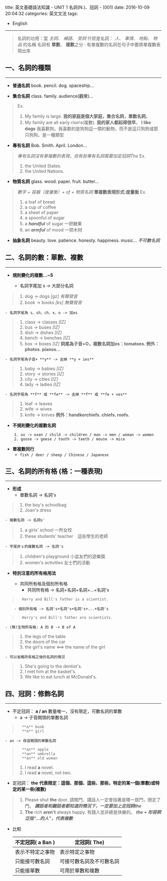 title: 英文基礎語法知識 - UNIT 1 名詞(N.)、冠詞 - (001) 
date: 2016-10-09 20:04:32
categories: 英文文法 
tags:
- English 

---
> 名詞的功用：當 _主詞_、 _補語_、 _受詞_
> 什麽是名詞： _人_、 _事情_、 _地點_、 _物品_ 的名稱
> 名詞有 **單數**、 **複數**之分 : 有單複數的名詞在句子中要將單複數表現出來

<!--more-->

## 一、名詞的種類
---

- **普通名詞** book. pencil. dog. spaceship...

- **集合名詞** class. family. audience(觀衆)...
> 	Ex.
>	1. My family is large. **我的家庭是個大家庭，集合名詞，單數名詞**。
>	2. My family are all early _risers_(複數). **我的家人都起得很早**。
>	**I like dogs** 我喜歡狗。我喜歡的是狗狗這一類的動物，而不是這只狗狗或那只狗狗。是一種類型

- **專有名詞** Bob. Smith. April. London... 
>	_專有名詞沒有單複數的表現，但有些專有名詞需要加定冠詞The_
>	Ex.
>	1. the United States. 
>	2. the United Nations.

- **物質名詞** glass. wood. paper. fruit. butter... 
>	_數字 + 容器（度量衡）+ of + 物質名詞_ **單複數表現形式:度量衡** 
>	Ex.
>	1. a loaf of bread   
>	2. a cup of coffee
>	3. a sheet of paper  
>	4. a spoonful of sugar
>	5. a _**handful**_ of sugar 一把糖果
>	6. an _**armful**_ of mood 一把木材

- **抽象名詞** beauty. love. patience. honesty. happiness. music... _不可數名詞_

## 二、名詞的數：單數、複數
---

- **規則變化的複數...~S**

	- 名詞字尾加 s -> 大部分名詞
>	1. dog -> dogs _[gz] 有聲發音_
>	2. book -> books _[ks] 無聲發音_
		
	- 名詞字尾為 s、sh、ch、x、o -> 加es
>	1. class -> classes _[IZ]_
>	2. bus -> buses _[IZ]_
>	3. dish -> dishes _[IZ]_
>	4. bench -> benches _[IZ]_
>	5. box -> boxes _[IZ]_
>	**詞尾為子音+O，複數名詞加es：tomatoes. 例外：photos. pianos...**
	
	- 名詞字尾為子音+ **y** -> 去掉 **y + ies**
>	1. baby -> babies _[IZ]_
>	2. story -> stories _[IZ]_
>	3. city -> cities _[IZ]_
>	4. lady -> ladies _[IZ]_
	
	- 名詞字尾為 **f** 或 **fe** -> 去掉 **f** 或 **fe + ves**
>	1. leaf -> leaves
>	2. wife -> wives
>	3. knife -> knives
>	**例外：handkerchiefs. chiefs. roofs.**
	
- **不規則變化的複數名詞**

```script
	1. ox -> oxen / child -> children / man -> men / woman -> women
	2. goose -> geese / tooth -> teeth / mouse -> mice
```
	
- **單複數同行**
	- ```fish / deer / sheep / Chinese / Japanese```
	
## 三、名詞的所有格 (格：一種表現)
---

- **形成**
	- 單數名詞 -> 名詞's 
>	1. the boy's schoolbag
>	2. Joan's dress
	
	- 複數名詞 -> 名詞s'
>	1. a girls' school 一所女校
>	2. these students' teacher　這些學生的老師	
		
	- 字尾非ｓ的複數名詞 -> 名詞's
>	1. children's playground 小盆友們的遊樂園
>	2. women's activities 女士們的活動

- **特別注意的所有格用法**

	- 共同所有格及個別所有格
		- 共同所有格 -> 名詞+名詞+名詞+...+名詞's
>		Harry and Bill's father is a scientist.
		- 個別所有格 -> 名詞's+名詞's+名詞's+...+名詞's
>		Harry's and Bill's father are scientists.

	- (無)生物所有格: A 的 B -> B of A
>	1. the legs of the table
>	2. the doors of the car
>	3. the girl's name <==> the name of the girl

	- 可以省略所有格之後的名詞的情況
>	1. She's going to the dentist's.
>	2. I met him at the basket's.
>	3. We like to eat lunch at McDonald's.
	
## 四、冠詞：修飾名詞
---

- 不定冠詞： **a / an** 數量唯一，沒有限定，可數名詞的單數
	- a -> 子音開頭的單數名詞 
>       **a** book
>       **a** girl
	- an -> 母音開頭的單數名詞
>       **an** apple
>       **an** umbrella
>       **an** old woman
>   1. I read **a** novel.
>   2. I read **a** novel, not two.

- 定冠詞： **the** 
	**代表限定：這個、那個、這些、那些，特定的某一個(單數)或特定的某一些(複數)**
>   1. Please shut **the** door. 
	請關門、講話人一定會指著是哪一扇門，限定了門。 _**講話者和聽話者都知道的情況下，一定要加上定冠詞the**_
>   2. **The** rich **aren't** always happy.
	有錢人並非總是快樂的。 _**the + 形容詞泛指“...的人”，代表複數**_
- 比較
	
	不定冠詞( a Ban ) | 定冠詞( The)
	---------------  | --------------
	表示不特定之事物   | 表示特定之事物
	只能接可數名詞     | 可接可數名詞及不可數名詞
	只能接單數        | 可用於單數和複數
		


	
	
	
	
	
	
	
	
	
	
	
	
	
	
	
	
	
	
	
	
	
	
	
	
	
	
	
	
	
	
	
	
	
	
	
	
	
	
	
	
